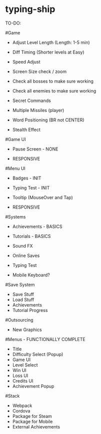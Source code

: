 # typing-ship

TO-DO:

#Game
- Adjust Level Length (Length: 1-5 min)
- Diff Timing (Shorter levels at Easy)
- Speed Adjust
- Screen Size check / zoom

- Check all bosses to make sure working
- Check all enemies to make sure working
- Secret Commands

- Multiple Missiles (player)
- Word Positioning (BR not CENTER)

- Stealth Effect

#Game UI
- Pause Screen - NONE

- RESPONSIVE

#Menu UI
- Badges - INIT
- Typing Test - INIT
- Tooltip (MouseOver and Tap)

- RESPONSIVE

#Systems
- Achievements - BASICS
- Tutorials - BASICS
- Sound FX
- Online Saves
- Typing Test

- Mobile Keyboard?

#Save System
- Save Stuff
- Load Stuff
- Achievements
- Tutorial Progress

#Outsourcing
- New Graphics

#Menus - FUNCTIONALLY COMPLETE
- Title
- Difficulty Select (Popup)
- Game UI
- Level Select
- Win UI
- Loss UI
- Credits UI
- Achievement Popup

#Stack
- Webpack
- Cordova
- Package for Steam
- Package for Mobile
- External Achievements